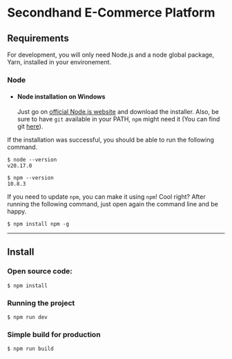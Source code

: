 # Secondhand E-Commerce Platform


## Requirements

For development, you will only need Node.js and a node global package, Yarn, installed in your environement.

### Node
- #### Node installation on Windows

  Just go on [official Node.js website](https://nodejs.org/) and download the installer.
Also, be sure to have `git` available in your PATH, `npm` might need it (You can find git [here](https://git-scm.com/)).

If the installation was successful, you should be able to run the following command.

    $ node --version
    v20.17.0

    $ npm --version
    10.8.3

If you need to update `npm`, you can make it using `npm`! Cool right? After running the following command, just open again the command line and be happy.

    $ npm install npm -g
    
---

## Install

### Open source code:
    $ npm install

### Running the project

    $ npm run dev

### Simple build for production

    $ npm run build
